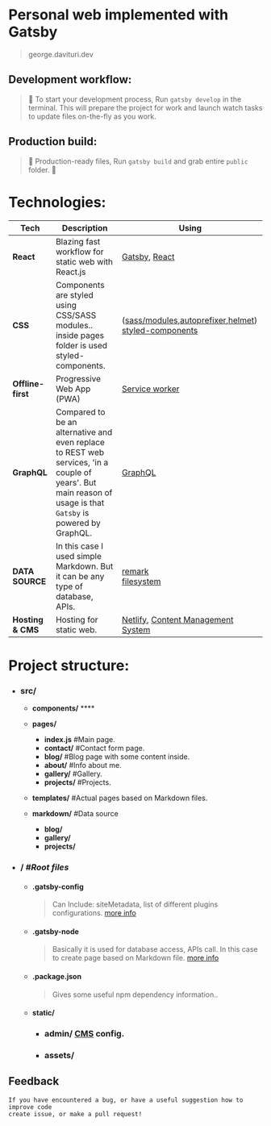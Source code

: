 # Personal web implemented with Gatsby

> george.davituri.dev



## Development workflow:

> 🎉 To start your development process, Run `gatsby develop` in the terminal. This will prepare the project for work and launch watch tasks to update files on-the-fly as you work.

## Production build:

> 👻 Production-ready files, Run `gatsby build` and grab entire `public` folder. 💜

# Technologies:

| **Tech**          | **Description**                                                                                                                                               | **Using**                                                                                                                                                                                                                                                      |
| ----------------- | ------------------------------------------------------------------------------------------------------------------------------------------------------------- | -------------------------------------------------------------------------------------------------------------------------------------------------------------------------------------------------------------------------------------------------------------- |
| **React**         | Blazing fast workflow for static web with React.js                                                                                                            | [Gatsby](https://www.gatsbyjs.org/), [React](https://reactjs.org/)                                                                                                                                                                                             |
| **CSS**           | Components are styled using CSS/SASS modules.. inside pages folder is used styled-components.                                                                 | ([sass/modules](https://www.gatsbyjs.org/packages/gatsby-plugin-sass),[autoprefixer](https://github.com/postcss/autoprefixer),[helmet](https://www.gatsbyjs.org/packages/gatsby-plugin-react-helmet/)) [styled-components](https://www.styled-components.com/) |
| **Offline-first** | Progressive Web App (PWA)                                                                                                                                     | [Service worker](https://www.gatsbyjs.org/packages/gatsby-plugin-offline/)                                                                                                                                                                                     |
| **GraphQL**       | Compared to be an alternative and even replace to REST web services, 'in a couple of years'. But main reason of usage is that `Gatsby` is powered by GraphQL. | [GraphQL](https://graphql.org/)                                                                                                                                                                                                                                |
| **DATA SOURCE**   | In this case I used simple Markdown. But it can be any type of database, APIs.                                                                                | [remark](https://www.gatsbyjs.org/packages/gatsby-transformer-remark) <br> [filesystem](https://www.gatsbyjs.org/packages/gatsby-source-filesystem/)                                                                                                           |
| **Hosting & CMS** | Hosting for static web.                                                                                                                                       | [Netlify](https://www.netlify.com/), [Content Management System](https://www.netlifycms.org/)                                                                                                                                                                  |

# Project structure:

- ### src/

  - **components/** \*\*\*\*

  - **pages/**
    - **index.js** #Main page.
    - **contact/** #Contact form page.
    - **blog/** #Blog page with some content inside.
    - **about/** #Info about me.
    - **gallery/** #Gallery.
    - **projects/** #Projects.
  - **templates/** #Actual pages based on Markdown files.
  - **markdown/** #Data source
    - **blog/**
    - **gallery/**
    - **projects/**

* ### / **_#Root files_**

  - #### .gatsby-config

    > Can Include: siteMetadata, list of different plugins configurations. [more info](https://www.gatsbyjs.org/docs/gatsby-config/)

  - #### .gatsby-node

    > Basically it is used for database access, APIs call. In this case to create page based on Markdown file. [more info](https://www.gatsbyjs.org/docs/node-apis/)

  - #### .package.json

    > Gives some useful npm dependency information..

  - #### static/

    - ### admin/ [CMS](https://www.netlifycms.org/docs/add-to-your-site/) config.
    - ### assets/

## Feedback

    If you have encountered a bug, or have a useful suggestion how to improve code
    create issue, or make a pull request!
